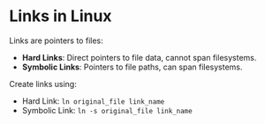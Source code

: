 
# Links in Linux

Links are pointers to files:

- **Hard Links**: Direct pointers to file data, cannot span filesystems.
- **Symbolic Links**: Pointers to file paths, can span filesystems.

Create links using:

- Hard Link: `ln original_file link_name`
- Symbolic Link: `ln -s original_file link_name`


